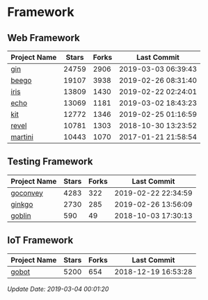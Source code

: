 # Framework

## Web Framework

| Project Name | Stars | Forks | Last Commit |
| ------------ | ----- | ----- | ----------- |
| [gin](https://github.com/gin-gonic/gin) | 24759 | 2906 | 2019-03-03 06:39:43 |
| [beego](https://github.com/astaxie/beego) | 19107 | 3938 | 2019-02-26 08:31:40 |
| [iris](https://github.com/kataras/iris) | 13809 | 1430 | 2019-02-22 02:24:01 |
| [echo](https://github.com/labstack/echo) | 13069 | 1181 | 2019-03-02 18:43:23 |
| [kit](https://github.com/go-kit/kit) | 12772 | 1346 | 2019-02-25 01:16:59 |
| [revel](https://github.com/revel/revel) | 10781 | 1303 | 2018-10-30 13:23:52 |
| [martini](https://github.com/go-martini/martini) | 10443 | 1070 | 2017-01-21 21:58:54 |

## Testing Framework

| Project Name | Stars | Forks | Last Commit |
| ------------ | ----- | ----- | ----------- |
| [goconvey](https://github.com/smartystreets/goconvey) | 4283 | 322 | 2019-02-22 22:34:59 |
| [ginkgo](https://github.com/onsi/ginkgo) | 2730 | 285 | 2019-02-26 13:56:09 |
| [goblin](https://github.com/franela/goblin) | 590 | 49 | 2018-10-03 17:30:13 |

## IoT Framework

| Project Name | Stars | Forks | Last Commit |
| ------------ | ----- | ----- | ----------- |
| [gobot](https://github.com/hybridgroup/gobot) | 5200 | 654 | 2018-12-19 16:53:28 |

*Update Date: 2019-03-04 00:01:20*